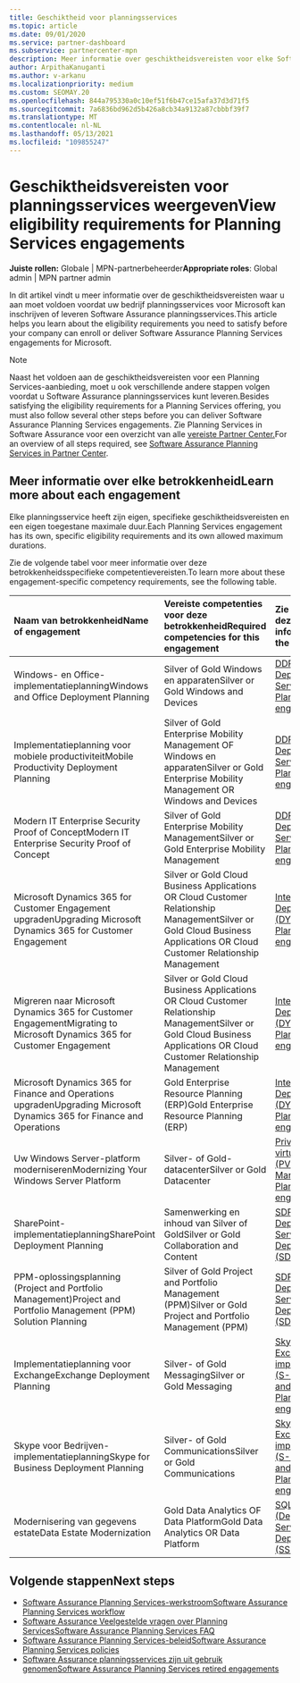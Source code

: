 ```yaml
---
title: Geschiktheid voor planningsservices
ms.topic: article
ms.date: 09/01/2020
ms.service: partner-dashboard
ms.subservice: partnercenter-mpn
description: Meer informatie over geschiktheidsvereisten voor elke Software Assurance planningsservices die een bedrijf mogelijk aan enterprise-klanten wil aanbieden.
author: ArpithaKanuganti
ms.author: v-arkanu
ms.localizationpriority: medium
ms.custom: SEOMAY.20
ms.openlocfilehash: 844a795330a0c10ef51f6b47ce15afa37d3d71f5
ms.sourcegitcommit: 7a6836bd962d5b426a8cb34a9132a87cbbbf39f7
ms.translationtype: MT
ms.contentlocale: nl-NL
ms.lasthandoff: 05/13/2021
ms.locfileid: "109855247"
---
```

# <a name="view-eligibility-requirements-for-planning-services-engagements"></a><span data-ttu-id="7eb96-103">Geschiktheidsvereisten voor planningsservices weergeven</span><span class="sxs-lookup"><span data-stu-id="7eb96-103">View eligibility requirements for Planning Services engagements</span></span>

<span data-ttu-id="7eb96-104">**Juiste rollen:** Globale | MPN-partnerbeheerder</span><span class="sxs-lookup"><span data-stu-id="7eb96-104">**Appropriate roles**: Global admin | MPN partner admin</span></span>

<span data-ttu-id="7eb96-105">In dit artikel vindt u meer informatie over de geschiktheidsvereisten waar u aan moet voldoen voordat uw bedrijf planningsservices voor Microsoft kan inschrijven of leveren Software Assurance planningsservices.</span><span class="sxs-lookup"><span data-stu-id="7eb96-105">This article helps you learn about the eligibility requirements you need to satisfy before your company can enroll or deliver Software Assurance Planning Services engagements for Microsoft.</span></span>

>[!NOTE]
> <span data-ttu-id="7eb96-106">Naast het voldoen aan de geschiktheidsvereisten voor een Planning Services-aanbieding, moet u ook verschillende andere stappen volgen voordat u Software Assurance planningsservices kunt leveren.</span><span class="sxs-lookup"><span data-stu-id="7eb96-106">Besides satisfying the eligibility requirements for a Planning Services offering, you must also follow several other steps before you can deliver Software Assurance Planning Services engagements.</span></span> <span data-ttu-id="7eb96-107">Zie Planning Services in Software Assurance voor een overzicht van alle [vereiste Partner Center.](software-assurance-dps.md)</span><span class="sxs-lookup"><span data-stu-id="7eb96-107">For an overview of all steps required, see [Software Assurance Planning Services in Partner Center](software-assurance-dps.md).</span></span>

## <a name="learn-more-about-each-engagement"></a><span data-ttu-id="7eb96-108">Meer informatie over elke betrokkenheid</span><span class="sxs-lookup"><span data-stu-id="7eb96-108">Learn more about each engagement</span></span>

<span data-ttu-id="7eb96-109">Elke planningsservice heeft zijn eigen, specifieke geschiktheidsvereisten en een eigen toegestane maximale duur.</span><span class="sxs-lookup"><span data-stu-id="7eb96-109">Each Planning Services engagement has its own, specific eligibility requirements and its own allowed maximum durations.</span></span>

<span data-ttu-id="7eb96-110">Zie de volgende tabel voor meer informatie over deze betrokkenheidsspecifieke competentievereisten.</span><span class="sxs-lookup"><span data-stu-id="7eb96-110">To learn more about these engagement-specific competency requirements, see the following table.</span></span>

| <span data-ttu-id="7eb96-111">Naam van betrokkenheid</span><span class="sxs-lookup"><span data-stu-id="7eb96-111">Name of engagement</span></span> | <span data-ttu-id="7eb96-112">Vereiste competenties voor deze betrokkenheid</span><span class="sxs-lookup"><span data-stu-id="7eb96-112">Required competencies for this engagement</span></span> | <span data-ttu-id="7eb96-113">Zie het gegevensblad voor deze aanbieding voor meer informatie</span><span class="sxs-lookup"><span data-stu-id="7eb96-113">To learn more, see the data sheet for this offering</span></span> |
|:--- |:--- |:--- |
| <span data-ttu-id="7eb96-114">Windows- en Office-implementatieplanning</span><span class="sxs-lookup"><span data-stu-id="7eb96-114">Windows and Office Deployment Planning</span></span>  | <span data-ttu-id="7eb96-115">Silver of Gold Windows en apparaten</span><span class="sxs-lookup"><span data-stu-id="7eb96-115">Silver or Gold Windows and Devices</span></span>  |  [<span data-ttu-id="7eb96-116">DDPS-interacties (Desktop Deployment Planning Services)</span><span class="sxs-lookup"><span data-stu-id="7eb96-116">Desktop Deployment Planning Services (DDPS) engagements</span></span>](https://go.microsoft.com/fwlink/?linkid=2116072)
| <span data-ttu-id="7eb96-117">Implementatieplanning voor mobiele productiviteit</span><span class="sxs-lookup"><span data-stu-id="7eb96-117">Mobile Productivity Deployment Planning</span></span>  | <span data-ttu-id="7eb96-118">Silver of Gold Enterprise Mobility Management OF Windows en apparaten</span><span class="sxs-lookup"><span data-stu-id="7eb96-118">Silver or Gold Enterprise Mobility Management OR Windows and Devices</span></span>  | [<span data-ttu-id="7eb96-119">DDPS-interacties (Desktop Deployment Planning Services)</span><span class="sxs-lookup"><span data-stu-id="7eb96-119">Desktop Deployment Planning Services (DDPS) engagements</span></span>](https://go.microsoft.com/fwlink/?linkid=2116072) |  
| <span data-ttu-id="7eb96-120">Modern IT Enterprise Security Proof of Concept</span><span class="sxs-lookup"><span data-stu-id="7eb96-120">Modern IT Enterprise Security Proof of Concept</span></span> |  <span data-ttu-id="7eb96-121">Silver of Gold Enterprise Mobility Management</span><span class="sxs-lookup"><span data-stu-id="7eb96-121">Silver or Gold Enterprise Mobility Management</span></span>  | [<span data-ttu-id="7eb96-122">DDPS-interacties (Desktop Deployment Planning Services)</span><span class="sxs-lookup"><span data-stu-id="7eb96-122">Desktop Deployment Planning Services (DDPS) engagements</span></span>](https://go.microsoft.com/fwlink/?linkid=2116072) |  
| <span data-ttu-id="7eb96-123">Microsoft Dynamics 365 for Customer Engagement upgraden</span><span class="sxs-lookup"><span data-stu-id="7eb96-123">Upgrading Microsoft Dynamics 365 for Customer Engagement</span></span>  | <span data-ttu-id="7eb96-124">Silver or Gold Cloud Business Applications OR Cloud Customer Relationship Management</span><span class="sxs-lookup"><span data-stu-id="7eb96-124">Silver or Gold Cloud Business Applications OR Cloud Customer Relationship Management</span></span>  | [<span data-ttu-id="7eb96-125">Interacties met Dynamics Deployment Planning Services (DYDPS)</span><span class="sxs-lookup"><span data-stu-id="7eb96-125">Dynamics Deployment Planning Services (DYDPS) engagements</span></span>](https://go.microsoft.com/fwlink/?linkid=2116073)
| <span data-ttu-id="7eb96-126">Migreren naar Microsoft Dynamics 365 for Customer Engagement</span><span class="sxs-lookup"><span data-stu-id="7eb96-126">Migrating to Microsoft Dynamics 365 for Customer Engagement</span></span>  | <span data-ttu-id="7eb96-127">Silver or Gold Cloud Business Applications OR Cloud Customer Relationship Management</span><span class="sxs-lookup"><span data-stu-id="7eb96-127">Silver or Gold Cloud Business Applications OR Cloud Customer Relationship Management</span></span>  | [<span data-ttu-id="7eb96-128">Interacties met Dynamics Deployment Planning Services (DYDPS)</span><span class="sxs-lookup"><span data-stu-id="7eb96-128">Dynamics Deployment Planning Services (DYDPS) engagements</span></span>](https://go.microsoft.com/fwlink/?linkid=2116073)
| <span data-ttu-id="7eb96-129">Microsoft Dynamics 365 for Finance and Operations upgraden</span><span class="sxs-lookup"><span data-stu-id="7eb96-129">Upgrading Microsoft Dynamics 365 for Finance and Operations</span></span>  | <span data-ttu-id="7eb96-130">Gold Enterprise Resource Planning (ERP)</span><span class="sxs-lookup"><span data-stu-id="7eb96-130">Gold Enterprise Resource Planning (ERP)</span></span>  | [<span data-ttu-id="7eb96-131">Interacties met Dynamics Deployment Planning Services (DYDPS)</span><span class="sxs-lookup"><span data-stu-id="7eb96-131">Dynamics Deployment Planning Services (DYDPS) engagements</span></span>](https://go.microsoft.com/fwlink/?linkid=2116073)  |
| <span data-ttu-id="7eb96-132">Uw Windows Server-platform moderniseren</span><span class="sxs-lookup"><span data-stu-id="7eb96-132">Modernizing Your Windows Server Platform</span></span> | <span data-ttu-id="7eb96-133">Silver- of Gold-datacenter</span><span class="sxs-lookup"><span data-stu-id="7eb96-133">Silver or Gold Datacenter</span></span> | [<span data-ttu-id="7eb96-134">Privécloud-, beheer- en virtualisatieplanningsservices (PVDPS)</span><span class="sxs-lookup"><span data-stu-id="7eb96-134">Private Cloud, Management and Virtualization Planning Services (PVDPS) engagements</span></span>](https://go.microsoft.com/fwlink/?linkid=2115982) |
| <span data-ttu-id="7eb96-135">SharePoint-implementatieplanning</span><span class="sxs-lookup"><span data-stu-id="7eb96-135">SharePoint Deployment Planning</span></span>  | <span data-ttu-id="7eb96-136">Samenwerking en inhoud van Silver of Gold</span><span class="sxs-lookup"><span data-stu-id="7eb96-136">Silver or Gold Collaboration and Content</span></span>  | [<span data-ttu-id="7eb96-137">SDPS-interacties (SharePoint Deployment Planning Services)</span><span class="sxs-lookup"><span data-stu-id="7eb96-137">SharePoint Deployment Planning Services (SDPS) engagements</span></span>](https://go.microsoft.com/fwlink/?linkid=2116074)  |
| <span data-ttu-id="7eb96-138">PPM-oplossingsplanning (Project and Portfolio Management)</span><span class="sxs-lookup"><span data-stu-id="7eb96-138">Project and Portfolio Management (PPM) Solution Planning</span></span>  | <span data-ttu-id="7eb96-139">Silver of Gold Project and Portfolio Management (PPM)</span><span class="sxs-lookup"><span data-stu-id="7eb96-139">Silver or Gold Project and Portfolio Management (PPM)</span></span>  | [<span data-ttu-id="7eb96-140">SDPS-interacties (SharePoint Deployment Planning Services)</span><span class="sxs-lookup"><span data-stu-id="7eb96-140">SharePoint Deployment Planning Services (SDPS) engagements</span></span>](https://go.microsoft.com/fwlink/?linkid=2116074)  |
| <span data-ttu-id="7eb96-141">Implementatieplanning voor Exchange</span><span class="sxs-lookup"><span data-stu-id="7eb96-141">Exchange Deployment Planning</span></span>  | <span data-ttu-id="7eb96-142">Silver- of Gold Messaging</span><span class="sxs-lookup"><span data-stu-id="7eb96-142">Silver or Gold Messaging</span></span>  | [<span data-ttu-id="7eb96-143">Skype voor Bedrijven- en Exchange-implementatieplanningsservices (S-EDPS)</span><span class="sxs-lookup"><span data-stu-id="7eb96-143">Skype for Business and Exchange Deployment Planning Services (S-EDPS) engagements</span></span>](https://go.microsoft.com/fwlink/?linkid=2116075)  |
<span data-ttu-id="7eb96-144">Skype voor Bedrijven-implementatieplanning</span><span class="sxs-lookup"><span data-stu-id="7eb96-144">Skype for Business Deployment Planning</span></span>  | <span data-ttu-id="7eb96-145">Silver- of Gold Communications</span><span class="sxs-lookup"><span data-stu-id="7eb96-145">Silver or Gold Communications</span></span>  | [<span data-ttu-id="7eb96-146">Skype voor Bedrijven- en Exchange-implementatieplanningsservices (S-EDPS)</span><span class="sxs-lookup"><span data-stu-id="7eb96-146">Skype for Business and Exchange Deployment Planning Services (S-EDPS) engagements</span></span>](https://go.microsoft.com/fwlink/?linkid=2116075)  |
| <span data-ttu-id="7eb96-147">Modernisering van gegevens estate</span><span class="sxs-lookup"><span data-stu-id="7eb96-147">Data Estate Modernization</span></span>  | <span data-ttu-id="7eb96-148">Gold Data Analytics OF Data Platform</span><span class="sxs-lookup"><span data-stu-id="7eb96-148">Gold Data Analytics OR Data Platform</span></span>  | [<span data-ttu-id="7eb96-149">SQL Server SSDPS-interacties (Deployment Planning Services)</span><span class="sxs-lookup"><span data-stu-id="7eb96-149">SQL Server Deployment Planning Services (SSDPS) engagements</span></span>](https://go.microsoft.com/fwlink/?linkid=2116076)  |

## <a name="next-steps"></a><span data-ttu-id="7eb96-150">Volgende stappen</span><span class="sxs-lookup"><span data-stu-id="7eb96-150">Next steps</span></span>

- [<span data-ttu-id="7eb96-151">Software Assurance Planning Services-werkstroom</span><span class="sxs-lookup"><span data-stu-id="7eb96-151">Software Assurance Planning Services workflow</span></span>](https://go.microsoft.com/fwlink/?linkid=2115983)
- [<span data-ttu-id="7eb96-152">Software Assurance Veelgestelde vragen over Planning Services</span><span class="sxs-lookup"><span data-stu-id="7eb96-152">Software Assurance Planning Services FAQ</span></span>](https://go.microsoft.com/fwlink/?linkid=2116077)
- [<span data-ttu-id="7eb96-153">Software Assurance Planning Services-beleid</span><span class="sxs-lookup"><span data-stu-id="7eb96-153">Software Assurance Planning Services policies</span></span>](https://go.microsoft.com/fwlink/?linkid=2115984)
- [<span data-ttu-id="7eb96-154">Software Assurance planningsservices zijn uit gebruik genomen</span><span class="sxs-lookup"><span data-stu-id="7eb96-154">Software Assurance Planning Services retired engagements</span></span>](https://query.prod.cms.rt.microsoft.com/cms/api/am/binary/RE4sln9)

